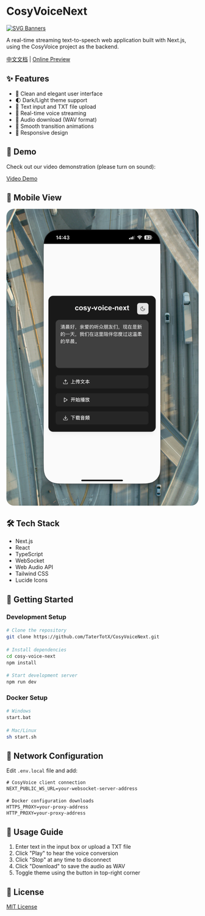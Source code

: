 # CosyVoiceNext

[![SVG Banners](https://svg-banners.vercel.app/api?type=luminance&text1=COSY-VOICE-NEXT%20🌞&width=800&height=400)](https://github.com/Akshay090/svg-banners)

A real-time streaming text-to-speech web application built with Next.js, using the CosyVoice project as the backend.

[中文文档](README_CN.md) | [Online Preview](https://cosy-voice-next.vercel.app/)

## ✨ Features

- 🎯 Clean and elegant user interface
- 🌓 Dark/Light theme support
- 📝 Text input and TXT file upload
- 🎵 Real-time voice streaming
- 💾 Audio download (WAV format)
- 💫 Smooth transition animations
- 📱 Responsive design

## 🎥 Demo

Check out our video demonstration (please turn on sound):

[Video Demo](https://private-user-images.githubusercontent.com/102522568/399543480-dc1aed67-8947-45e7-876a-cd2dfc52aa6a.mp4)

## 📱 Mobile View
<img src="demo/img.png" style="border-radius: 20px" alt="Mobile View">

## 🛠 Tech Stack

- Next.js
- React
- TypeScript
- WebSocket
- Web Audio API
- Tailwind CSS
- Lucide Icons

## 🚀 Getting Started

### Development Setup

```bash
# Clone the repository
git clone https://github.com/TaterTotX/CosyVoiceNext.git

# Install dependencies
cd cosy-voice-next
npm install

# Start development server
npm run dev
```

### Docker Setup

```bash
# Windows
start.bat

# Mac/Linux
sh start.sh
```

## 🔧 Network Configuration

Edit `.env.local` file and add:

```env
# CosyVoice client connection
NEXT_PUBLIC_WS_URL=your-websocket-server-address

# Docker configuration downloads
HTTPS_PROXY=your-proxy-address
HTTP_PROXY=your-proxy-address
```

## 📝 Usage Guide

1. Enter text in the input box or upload a TXT file
2. Click "Play" to hear the voice conversion
3. Click "Stop" at any time to disconnect
4. Click "Download" to save the audio as WAV
5. Toggle theme using the button in top-right corner

## 📄 License

[MIT License](LICENSE)